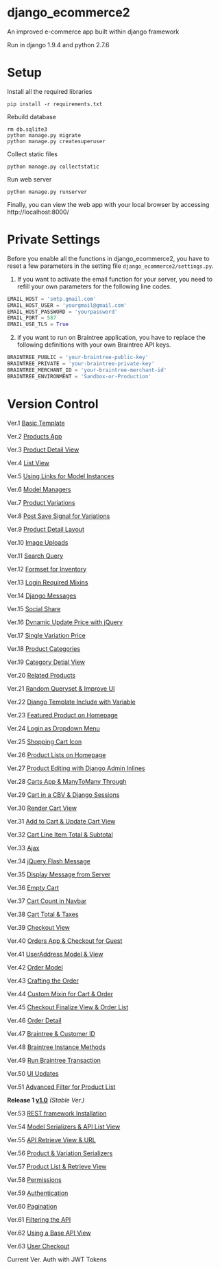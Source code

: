 django_ecommerce2
=================

An improved e-commerce app built within django framework

Run in django 1.9.4 and python 2.7.6

# Setup

Install all the required libraries

    pip install -r requirements.txt

Rebuild database

    rm db.sqlite3
    python manage.py migrate
    python manage.py createsuperuser

Collect static files

    python manage.py collectstatic

Run web server

    python manage.py runserver

Finally, you can view the web app with your local browser by accessing http://localhost:8000/

# Private Settings

Before you enable all the functions in django_ecommerce2, you have to reset a few parameters in the setting file `django_ecommerce2/settings.py`.

1. If you want to activate the email function for your server, you need to refill your own parameters for the following line codes.

```python
EMAIL_HOST = 'smtp.gmail.com'
EMAIL_HOST_USER = 'yourgmail@gmail.com'
EMAIL_HOST_PASSWORD = 'yourpassword'
EMAIL_PORT = 587
EMAIL_USE_TLS = True
```

2. if you want to run on Braintree application, you have to replace the following definitions with your own Braintree API keys.

```python
BRAINTREE_PUBLIC = 'your-braintree-public-key'
BRAINTREE_PRIVATE = 'your-braintree-private-key'
BRAINTREE_MERCHANT_ID = 'your-braintree-merchant-id'
BRAINTREE_ENVIRONMENT = 'Sandbox-or-Production'
```

# Version Control

Ver.1   [Basic Template](../../tree/086876c197cec682ba202168e2260eda4a942be9)

Ver.2   [Products App](../../tree/4f3251004f29b20addc412802afc5ccb3dd2e258)

Ver.3   [Product Detail View](../../tree/9d01d36277152bbfb7ec3d8b9e79af0694c83b0d)

Ver.4   [List View](../../tree/b94c4a912b42054ad3e6c9a08b476f6f001360de)

Ver.5   [Using Links for Model Instances](../../tree/40edd2c1b1ee6740c249f5e234f973586cb6b7dd)

Ver.6   [Model Managers](../../tree/6ec459823379f71cb35028449877ad8de58d0b11)

Ver.7   [Product Variations](../../tree/0a03b123da89698cb7ffb2b100745d2548bcc2a0)

Ver.8   [Post Save Signal for Variations](../../tree/9f8af3071f77638b66b7881012970d464ebe9491)

Ver.9   [Product Detail Layout](../../tree/e9f7a5ec5776e4505c1aee1d4449f7fbacf7af35)

Ver.10   [Image Uploads](../../tree/62a29cccf24ec1fd07d95e3a6469d70e0d92dd4c)

Ver.11   [Search Query](../../tree/bf2a75c092220c50a523520ba2b89ba7607b3958)

Ver.12   [Formset for Inventory](../../tree/d69646c743571a61a8e4efcbb22802f34c4a63be)

Ver.13   [Login Required Mixins](../../tree/a5ba2382638b286049ea0eb4f4b5e93f10e22cf3)

Ver.14   [Django Messages](../../tree/c89ffeebd6158b32b31e003ea5440eca46ca7b78)

Ver.15   [Social Share](../../tree/385de2f6c8ce35bda14bd850c0a5e07d6b613381)

Ver.16   [Dynamic Update Price with jQuery](../../tree/2407f99ed7c7532f393e5b25a2f60fb640b4bcc8)

Ver.17   [Single Variation Price](../../tree/62b82551f387ec9aabf6c51fe7abd2b5a5442bad)

Ver.18   [Product Categories](../../tree/fc9983963a8bdfd4fffd90d222203acf257a7335)

Ver.19   [Category Detial View](../../tree/7326fc7a50e77d4b9b01a7b2c22b92286da24065)

Ver.20   [Related Products](../../tree/63044ea74568af081da40e82463563c1e21c3c5d)

Ver.21   [Random Queryset & Improve UI](../../tree/8caff80a980b86bde64d96c935a81adf78d99fc6)

Ver.22   [Django Template Include with Variable](../../tree/fadf4226136c30771842a634cdfee77e027af9b1)

Ver.23   [Featured Product on Homepage](../../tree/7e19c21fa3b79d008bebcd308e55509d620341e5)

Ver.24   [Login as Dropdown Menu](../../tree/65745ff26fce6edce2ad4949a598c0c76275d34c)

Ver.25   [Shopping Cart Icon](../../tree/854d0f652c4f44574eab1cb9edccfed591f77d7e)

Ver.26   [Product Lists on Homepage](../../tree/a7cff334892cbbad8d32ea2d4420c94a6b12947a)

Ver.27   [Product Editing with Django Admin Inlines](../../tree/6cb781747bf1d5db898f278a491345850364dd3b)

Ver.28   [Carts App & ManyToMany Through](../../tree/be63dbdfe840629364becf6380fb105b21c3bc67)

Ver.29   [Cart in a CBV & Django Sessions](../../tree/60b068bc51fe7b51667d9e884cb399f25d828fbf)

Ver.30   [Render Cart View](../../tree/f13d068a9854c2304c0849605a0ca33ac414fbf9)

Ver.31   [Add to Cart & Update Cart View](../../tree/386d37dbfdc1a17ff07d70869e3b512584b56db7)

Ver.32   [Cart Line Item Total & Subtotal](../../tree/599e35fd57be23704076e7771026460bf9f37253)

Ver.33   [Ajax](../../tree/d460896f40e8a707bc12e1394c1c9f55c83b983b)

Ver.34   [jQuery Flash Message](../../tree/cbb0152063a9cc75dad7717384bca10355e4d937)

Ver.35   [Display Message from Server](../../tree/ae5003710564b1b86134fd64c9a2155967642f33)

Ver.36   [Empty Cart](../../tree/6b32822ee3cbb97c085963f0671bcc55e8465c6c)

Ver.37   [Cart Count in Navbar](../../tree/fde5a942ae6574a2e5868b8c742e8cf6fc7fe7ed)

Ver.38   [Cart Total & Taxes](../../tree/9395fe3dea0e5939d155a02f4049f6ddd8e53bae)

Ver.39   [Checkout View](../../tree/9b03250d702f81a03fc52b134af93be7c459e3bf)

Ver.40   [Orders App & Checkout for Guest](../../tree/14c7ee66a9528aa2cf0cde3c4026946045b530d6)

Ver.41   [UserAddress Model & View](../../tree/275df9629cca1d96bb29911555fec5c2f13e2021)

Ver.42   [Order Model](../../tree/49ca84365d3bd84b586b2049b2e5dab278b39eb8)

Ver.43   [Crafting the Order](../../tree/39f1c4d98ed6133508a1fa78ea413ca70de63f11)

Ver.44   [Custom Mixin for Cart & Order](../../tree/d1902ef3c7c70d0e73132d1f69cfbc9f52b1a939)

Ver.45   [Checkout Finalize View & Order List](../../tree/231f5b2efc49287d8dddd41daa88b2dcae1141ed)

Ver.46   [Order Detail](../../tree/c0c0e1f1801b8deebbd0118985e74032ea1fff37)

Ver.47   [Braintree & Customer ID](../../tree/97a70d970229da1bebab0c3b214813d38dd5873d)

Ver.48   [Braintree Instance Methods](../../tree/cd80ba62037eff4767031983e5f74ac8e7252dd5)

Ver.49   [Run Braintree Transaction](../../tree/60f16abaff5189fbce4b6765c1f6f7890aba236c)

Ver.50   [UI Updates](../../tree/eb384f243449f53153ca342987673a1eefe895e7)

Ver.51   [Advanced Filter for Product List](../../tree/eb6fa98c41cf82d83194f5fcaa80b7ddc73a325b)

**Release 1   [v1.0](../../tree/v1.0)** _(Stable Ver.)_

Ver.53   [REST framework Installation](../../tree/c06ba4568547436707183cf19b9eaf4208c64d86)

Ver.54   [Model Serializers & API List View](../../tree/2b5617a6beca64e0e9d8c80530cdb4ef5ae25000)

Ver.55   [API Retrieve View & URL](../../tree/456ade2ab067edcdc55079516e7d1349b60aeb68)

Ver.56   [Product & Variation Serializers](../../tree/a86d1e54537423c6a196f35c19b71ebfa68d2668)

Ver.57   [Product List & Retrieve View](../../tree/0370f3d95472b98bcc6d03837cc43bbc9de1844b)

Ver.58   [Permissions](../../tree/8dc6f528fc552bf361e151a90928b418ccb2b16a)

Ver.59   [Authentication](../../tree/2cdc011fce2ac35c817cb26c11b88700b9a59d45)

Ver.60   [Pagination](../../tree/0a5a48ca4a6d30cb6231fe6ffc0d4c92adb74cc2)

Ver.61   [Filtering the API](../../tree/8cc0b8c64c8ab46570504fe85aceffbc9d86fe07)

Ver.62   [Using a Base API View](../../tree/fe07b9455b0c91929b105dd5185b436b5346e4d9)

Ver.63   [User Checkout](../../tree/cf667f6cc6f3c06bd1e00cc3e30eba7310cac957)

Current Ver.   Auth with JWT Tokens